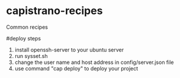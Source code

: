 capistrano-recipes
==================

Common recipes

#deploy steps
1. install openssh-server to your ubuntu server
2. run sysset.sh
3. change the user name and host address in config/server.json file
4. use command "cap deploy" to deploy your project
